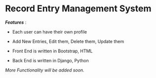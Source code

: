 # **Record Entry Management System**

**_Features_** :

* Each user can have their own profile

* Add New Entries, Edit them, Delete them, Update them

* Front End is written in Bootstrap, HTML

* Back End is written in Django, Python

_More Functionality will be added soon._
